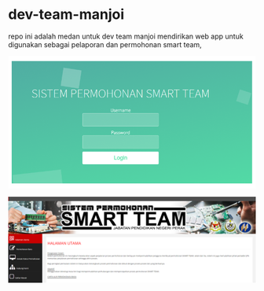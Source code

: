 # dev-team-manjoi
repo ini adalah medan untuk dev team manjoi mendirikan web app untuk digunakan sebagai pelaporan dan permohonan smart team,


![alt text](readme/login.png "Login Page")

![alt text](readme/utama.png "Main Page")
